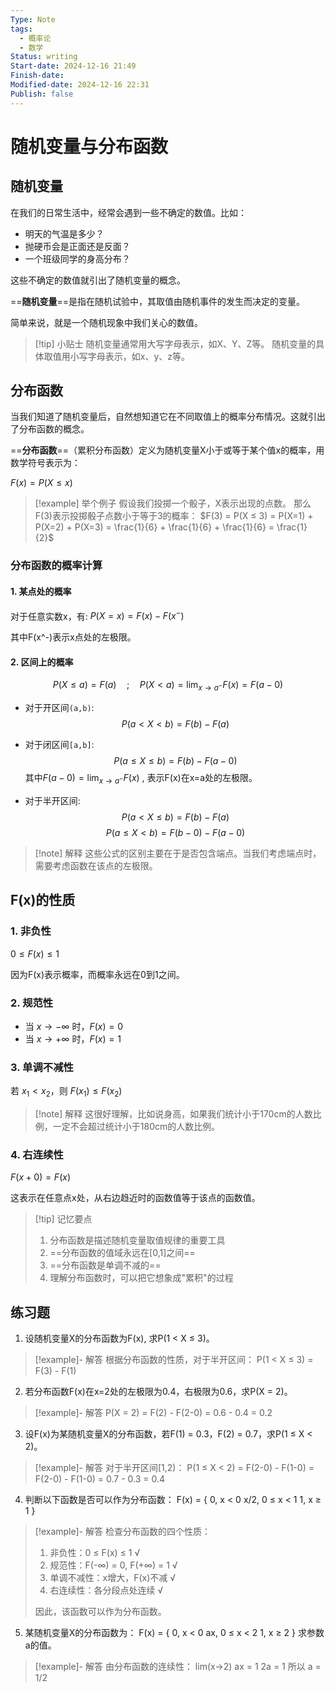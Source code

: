 ```yaml
---
Type: Note
tags:
  - 概率论
  - 数学
Status: writing
Start-date: 2024-12-16 21:49
Finish-date: 
Modified-date: 2024-12-16 22:31
Publish: false
---
```


# 随机变量与分布函数

## 随机变量

在我们的日常生活中，经常会遇到一些不确定的数值。比如：
- 明天的气温是多少？
- 抛硬币会是正面还是反面？
- 一个班级同学的身高分布？

这些不确定的数值就引出了随机变量的概念。

==**随机变量**==是指在随机试验中，其取值由随机事件的发生而决定的变量。

简单来说，就是一个随机现象中我们关心的数值。

> [!tip] 小贴士
> 随机变量通常用大写字母表示，如X、Y、Z等。
> 随机变量的具体取值用小写字母表示，如x、y、z等。

## 分布函数

当我们知道了随机变量后，自然想知道它在不同取值上的概率分布情况。这就引出了分布函数的概念。

==**分布函数**==（累积分布函数）定义为随机变量X小于或等于某个值x的概率，用数学符号表示为：

$F(x) = P(X ≤ x)$

> [!example] 举个例子
> 假设我们投掷一个骰子，X表示出现的点数。
> 那么F(3)表示投掷骰子点数小于等于3的概率：
> $F(3) = P(X ≤ 3) = P(X=1) + P(X=2) + P(X=3) = \frac{1}{6} + \frac{1}{6} + \frac{1}{6} = \frac{1}{2}$

### 分布函数的概率计算

#### 1. 某点处的概率
对于任意实数x，有:
$P(X = x) = F(x) - F(x^-)$

其中F(x^-)表示x点处的左极限。

#### 2. 区间上的概率

$$P(X≤a) = F(a) \quad ;\quad P(X < a) = \lim_{x \to a^-} F(x) = F(a -0)$$


- 对于开区间`(a,b)`:
$$P(a < X < b) = F(b) - F(a)$$


- 对于闭区间`[a,b]`:
$$P(a ≤ X ≤ b) = F(b) -F(a -0)$$
其中$F(a -0) = \lim_{x \to a^-} F(x)$ , 表示F(x)在x=a处的左极限。



- 对于半开区间:
$$P(a < X ≤ b) = F(b) - F(a)$$
$$P(a ≤ X < b) = F(b -0) - F(a -0)$$

> [!note] 解释
> 这些公式的区别主要在于是否包含端点。当我们考虑端点时，需要考虑函数在该点的左极限。


## F(x)的性质

### 1. 非负性
$0 ≤ F(x) ≤ 1$

因为F(x)表示概率，而概率永远在0到1之间。

### 2. 规范性
- 当 $x → -∞$ 时，$F(x) = 0$
- 当 $x → +∞$ 时，$F(x) = 1$

### 3. 单调不减性
若 $x_1 < x_2$，则 $F(x_1) ≤ F(x_2)$

> [!note] 解释
> 这很好理解，比如说身高，如果我们统计小于170cm的人数比例，一定不会超过统计小于180cm的人数比例。

### 4. 右连续性
$F(x+0) = F(x)$

这表示在任意点x处，从右边趋近时的函数值等于该点的函数值。

> [!tip] 记忆要点
> 1. 分布函数是描述随机变量取值规律的重要工具
> 2. ==分布函数的值域永远在[0,1]之间==
> 3. ==分布函数是单调不减的==
> 4. 理解分布函数时，可以把它想象成"累积"的过程


## 练习题
1. 设随机变量X的分布函数为F(x), 求P(1 < X ≤ 3)。

> [!example]- 解答
> 根据分布函数的性质，对于半开区间：
> P(1 < X ≤ 3) = F(3) - F(1)

2. 若分布函数F(x)在x=2处的左极限为0.4，右极限为0.6，求P(X = 2)。

> [!example]- 解答
> P(X = 2) = F(2) - F(2-0)
> = 0.6 - 0.4 = 0.2

3. 设F(x)为某随机变量X的分布函数，若F(1) = 0.3，F(2) = 0.7，求P(1 ≤ X < 2)。

> [!example]- 解答
> 对于半开区间[1,2)：
> P(1 ≤ X < 2) = F(2-0) - F(1-0)
> = F(2-0) - F(1-0)
> = 0.7 - 0.3 = 0.4

4. 判断以下函数是否可以作为分布函数：
F(x) = {
  0, x < 0
  x/2, 0 ≤ x < 1
  1, x ≥ 1
}

> [!example]- 解答
> 检查分布函数的四个性质：
> 1. 非负性：0 ≤ F(x) ≤ 1 √
> 2. 规范性：F(-∞) = 0, F(+∞) = 1 √
> 3. 单调不减性：x增大，F(x)不减 √
> 4. 右连续性：各分段点处连续 √
> 
> 因此，该函数可以作为分布函数。

5. 某随机变量X的分布函数为：
F(x) = {
  0, x < 0
  ax, 0 ≤ x < 2
  1, x ≥ 2
}
求参数a的值。

> [!example]- 解答
> 由分布函数的连续性：
> lim(x→2) ax = 1
> 2a = 1
> 所以 a = 1/2

